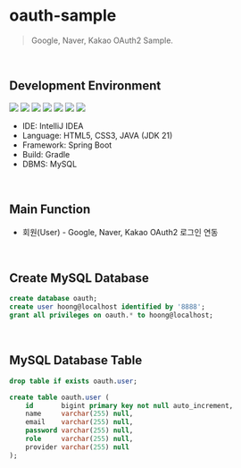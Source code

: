 # oauth-sample
> Google, Naver, Kakao OAuth2 Sample.

<br>

## Development Environment
<div style="display: inline-block">
    <img src="https://img.shields.io/badge/IntelliJ%20IDEA-000000?style=flat-square&logo=IntelliJIDEA&logoColor=white" />
    <img src="https://img.shields.io/badge/HTML-e34f26?style=flat-square&logo=HTML5&logoColor=white" />
    <img src="https://img.shields.io/badge/CSS-1572b6?style=flat-square&logo=CSS3&logoColor=white" />
    <img src="https://img.shields.io/badge/Java-3a75b0?style=flat-square&logo=coffeescript&logoColor=white" />
    <img src="https://img.shields.io/badge/Spring%20Boot-6db33f?style=flat-square&logo=SpringBoot&logoColor=white" />
    <img src="https://img.shields.io/badge/Gradle-02303a?style=flat-square&logo=Gradle&logoColor=white" />
    <img src="https://img.shields.io/badge/MySQL-4479a1?style=flat-square&logo=MySQL&logoColor=white" />
</div>

<br>

- IDE: IntelliJ IDEA
- Language: HTML5, CSS3, JAVA (JDK 21)
- Framework: Spring Boot
- Build: Gradle
- DBMS: MySQL

<br>

## Main Function
- 회원(User) - Google, Naver, Kakao OAuth2 로그인 연동

<br>

## Create MySQL Database
```SQL
create database oauth;
create user hoong@localhost identified by '8888';
grant all privileges on oauth.* to hoong@localhost;
```

<br>

## MySQL Database Table
```SQL
drop table if exists oauth.user;

create table oauth.user (
    id       bigint primary key not null auto_increment,
    name     varchar(255) null,
    email    varchar(255) null,
    password varchar(255) null,
    role     varchar(255) null,
    provider varchar(255) null
);
```
